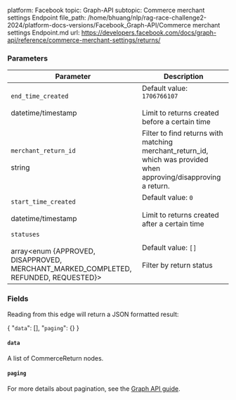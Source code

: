 platform: Facebook
topic: Graph-API
subtopic: Commerce merchant settings Endpoint
file_path: /home/bhuang/nlp/rag-race-challenge2-2024/platform-docs-versions/Facebook_Graph-API/Commerce merchant settings Endpoint.md
url: https://developers.facebook.com/docs/graph-api/reference/commerce-merchant-settings/returns/

### Parameters

| Parameter | Description |
| --- | --- |
| `end_time_created`<br><br>datetime/timestamp | Default value: `1706766107`<br><br>Limit to returns created before a certain time |
| `merchant_return_id`<br><br>string | Filter to find returns with matching merchant\_return\_id, which was provided when approving/disapproving a return. |
| `start_time_created`<br><br>datetime/timestamp | Default value: `0`<br><br>Limit to returns created after a certain time |
| `statuses`<br><br>array<enum {APPROVED, DISAPPROVED, MERCHANT\_MARKED\_COMPLETED, REFUNDED, REQUESTED}> | Default value: `[]`<br><br>Filter by return status |

### Fields

Reading from this edge will return a JSON formatted result:

{
    "`data`": \[\],
    "`paging`": {}
}

#### `data`

A list of CommerceReturn nodes.

#### `paging`

For more details about pagination, see the [Graph API guide](https://developers.facebook.com/docs/graph-api/using-graph-api/#paging).